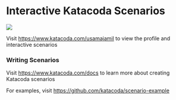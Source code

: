 # Interactive Katacoda Scenarios

[![](http://shields.katacoda.com/katacoda/usamajamil/count.svg)](https://www.katacoda.com/usamajamil "Get your profile on Katacoda.com")

Visit https://www.katacoda.com/usamajamil to view the profile and interactive scenarios

### Writing Scenarios
Visit https://www.katacoda.com/docs to learn more about creating Katacoda scenarios

For examples, visit https://github.com/katacoda/scenario-example

